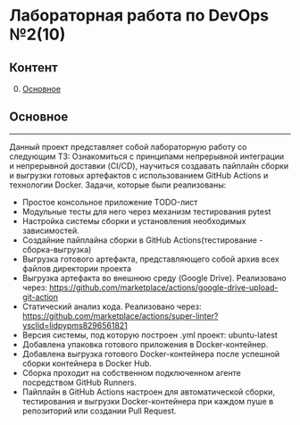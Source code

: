 # Лабораторная работа по DevOps №2(10)

## Контент

0. [Основное](#Основное)

## Основное
____
Данный проект представляет собой лабораторную работу со следующим ТЗ:
Ознакомиться с принципами непрерывной интеграции и непрерывной доставки (CI/CD), научиться создавать пайплайн сборки и выгрузки готовых артефактов с использованием GitHub Actions и технологии Docker.
Задачи, которые были реализованы:

- Простое консольное приложение TODO-лист
- Модульные тесты для него через механизм тестирования pytest
- Настройка системы сборки и установления необходимых зависимостей.
- Создайние пайплайна сборки в GitHub Actions(тестирование - сборка-выгрузка)
- Выгрузка готового артефакта, представляющего собой архив всех файлов директории проекта
- Выгрузка артефакта во внешнюю среду (Google Drive). Реализовано через: https://github.com/marketplace/actions/google-drive-upload-git-action
- Статический анализ кода. Реализовано через: https://github.com/marketplace/actions/super-linter?ysclid=lidpypms8296561821
- Версия системы, под которую построен .yml проект: ubuntu-latest
- Добавлена упаковка готового приложения в Docker-контейнер.
- Добавлена выгрузка готового Docker-контейнера после успешной сборки контейнера в Docker Hub.
- Cборка проходит на собственном подключенном агенте посредством GitHub Runners.
- Пайплайн в GitHub Actions настроен для автоматической сборки, тестирования и выгрузки Docker-контейнера при каждом пуше в репозиторий или создании Pull Request.